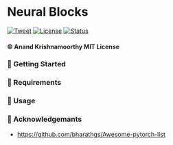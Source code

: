 # Neural Blocks

[![Tweet](https://img.shields.io/twitter/url/https/shields.io.svg?style=social)](https://twitter.com/intent/tweet?text=Neural%20Blocks-Easy%20to%20use%20neural%20net%20blocks%20for%20fast%20prototyping.&url=https://github.com/AntixK/NeuralBlocks)
[![License](https://img.shields.io/badge/license-MIT-blue.svg)](/LICENSE)
[![Status](https://img.shields.io/badge/status-active-success.svg)]()

#### &copy; Anand Krishnamoorthy MIT License 

### :checkered_flag:  Getting Started

### :hammer: Requirements

### :rocket: Usage

### :pray: Acknowledgemants
 - https://github.com/bharathgs/Awesome-pytorch-list

